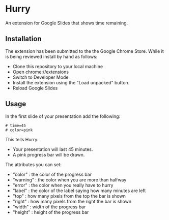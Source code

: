 # Hurry

An extension for Google Slides that shows time remaining.

## Installation

The extension has been submitted to the the Google Chrome Store. While it is being reviewed install by hand as follows:
- Clone this repository to your local machine 
- Open chrome://extensions
- Switch to Developer Mode
- Install the extension using the "Load unpacked" button. 
- Reload Google Slides

## Usage

In the first slide of your presentation add the following:

```
# time=45
# color=pink
```

This tells Hurry:
 - Your presentation will last 45 minutes. 
 - A pink progress bar will be drawn.

The attributes you can set:
 - "color" <string> : the color of the progress bar
 - "warning" <string> : the color when you are more than halfway 
 - "error" <string> : the color when you really have to hurry
 - "label" <string> : the color of the label saying how many minutes are left
 - "top" <number> : how many pixels from the top the bar is shown
 - "right" <number> : how many pixels from the right the bar is shown
 - "width" <number> : width of the progress bar
 - "height" <number> : height of the progress bar
  
